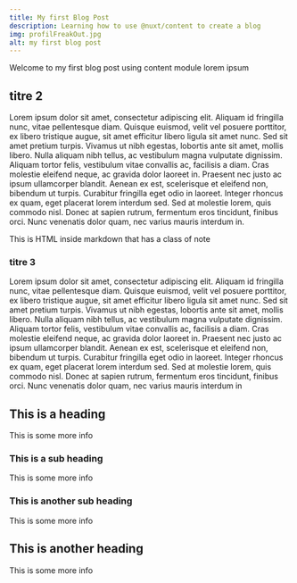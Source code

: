 ```yaml
---
title: My first Blog Post
description: Learning how to use @nuxt/content to create a blog
img: profilFreakOut.jpg
alt: my first blog post
---
```


<!-- # My first blog post -->

Welcome to my first blog post using content module
lorem ipsum

## titre 2

Lorem ipsum dolor sit amet, consectetur adipiscing elit. Aliquam id fringilla nunc, vitae pellentesque diam. Quisque euismod, velit vel posuere porttitor, ex libero tristique augue, sit amet efficitur libero ligula sit amet nunc. Sed sit amet pretium turpis. Vivamus ut nibh egestas, lobortis ante sit amet, mollis libero. Nulla aliquam nibh tellus, ac vestibulum magna vulputate dignissim. Aliquam tortor felis, vestibulum vitae convallis ac, facilisis a diam. Cras molestie eleifend neque, ac gravida dolor laoreet in. Praesent nec justo ac ipsum ullamcorper blandit. Aenean ex est, scelerisque et eleifend non, bibendum ut turpis. Curabitur fringilla eget odio in laoreet. Integer rhoncus ex quam, eget placerat lorem interdum sed. Sed at molestie lorem, quis commodo nisl. Donec at sapien rutrum, fermentum eros tincidunt, finibus orci. Nunc venenatis dolor quam, nec varius mauris interdum in.

<div class="text-black">
  This is HTML inside markdown that has a class of note
</div>

### titre 3
Lorem ipsum dolor sit amet, consectetur adipiscing elit. Aliquam id fringilla nunc, vitae pellentesque diam. Quisque euismod, velit vel posuere porttitor, ex libero tristique augue, sit amet efficitur libero ligula sit amet nunc. Sed sit amet pretium turpis. Vivamus ut nibh egestas, lobortis ante sit amet, mollis libero. Nulla aliquam nibh tellus, ac vestibulum magna vulputate dignissim. Aliquam tortor felis, vestibulum vitae convallis ac, facilisis a diam. Cras molestie eleifend neque, ac gravida dolor laoreet in. Praesent nec justo ac ipsum ullamcorper blandit. Aenean ex est, scelerisque et eleifend non, bibendum ut turpis. Curabitur fringilla eget odio in laoreet. Integer rhoncus ex quam, eget placerat lorem interdum sed. Sed at molestie lorem, quis commodo nisl. Donec at sapien rutrum, fermentum eros tincidunt, finibus orci. Nunc venenatis dolor quam, nec varius mauris interdum in

<info-box>
  <template #info-box>
    This is a vue component inside markdown using slots
  </template>
</info-box>

## This is a heading

This is some more info

### This is a sub heading

This is some more info

### This is another sub heading

This is some more info

## This is another heading

This is some more info